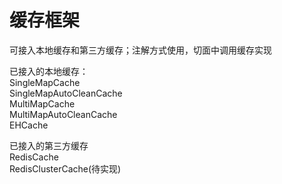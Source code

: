 # 缓存框架
可接入本地缓存和第三方缓存；注解方式使用，切面中调用缓存实现<br/>

已接入的本地缓存：<br/>
SingleMapCache<br/>
SingleMapAutoCleanCache<br/>
MultiMapCache<br/>
MultiMapAutoCleanCache<br/>
EHCache<br/>

已接入的第三方缓存<br/>
RedisCache<br/>
RedisClusterCache(待实现)<br/>
